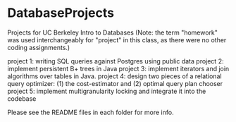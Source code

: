 # DatabaseProjects
Projects for UC Berkeley Intro to Databases 
(Note: the term "homework" was used interchangeably for "project" in this class, as there were no other coding assignments.) 


project 1: writing SQL queries against Postgres using public data
project 2: implement persistent B+ trees in Java
project 3: implement iterators and join algorithms over tables in Java.
project 4: design two pieces of a relational query optimizer: (1) the cost-estimator and (2) optimal query plan chooser
project 5: implement multigranularity locking and integrate it into the codebase 

Please see the README files in each folder for more info. 
